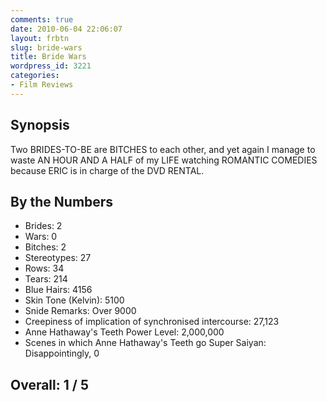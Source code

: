 ```yaml
---
comments: true
date: 2010-06-04 22:06:07
layout: frbtn
slug: bride-wars
title: Bride Wars
wordpress_id: 3221
categories:
- Film Reviews
---
```


## Synopsis

Two BRIDES-TO-BE are BITCHES to each other, and yet again I manage to waste AN HOUR AND A HALF of my LIFE watching ROMANTIC COMEDIES because ERIC is in charge of the DVD RENTAL.

## By the Numbers

* Brides: 2
* Wars: 0
* Bitches: 2
* Stereotypes: 27
* Rows: 34
* Tears: 214
* Blue Hairs: 4156
* Skin Tone (Kelvin): 5100
* Snide Remarks: Over 9000
* Creepiness of implication of synchronised intercourse: 27,123
* Anne Hathaway's Teeth Power Level: 2,000,000
* Scenes in which Anne Hathaway's Teeth go Super Saiyan: Disappointingly, 0

## Overall: 1 / 5
